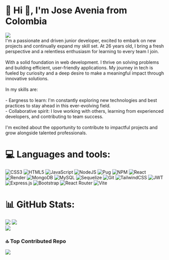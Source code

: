 # 💫 Hi 👋, I'm Jose Avenia from Colombia
[![](https://visitcount.itsvg.in/api?id=joselo9802&icon=1&color=0)](https://visitcount.itsvg.in)</br>
I'm a passionate and driven junior developer, excited to embark on new projects and continually expand my skill set. At 26 years old, I bring a fresh perspective and a relentless enthusiasm for learning to every team I join.<br><br>With a solid foundation in  web development. I thrive on solving problems and building efficient, user-friendly applications. My journey in tech is fueled by curiosity and a deep desire to make a meaningful impact through innovative solutions.<br><br>In my skills are:<br><br>- Eargness to learn: I'm constantly exploring new technologies and best  practices to stay ahead in this ever-evolving field.<br>- Collaborative spirit: I love working with others, learning from experienced developers, and contributing to team success.<br><br>I'm excited about the opportunity to contribute to impactful projects and grow alongside talented professionals.

# 💻 Languages and tools:
![CSS3](https://img.shields.io/badge/css3-%231572B6.svg?style=flat&logo=css3&logoColor=white) ![HTML5](https://img.shields.io/badge/html5-%23E34F26.svg?style=flat&logo=html5&logoColor=white) ![JavaScript](https://img.shields.io/badge/javascript-%23323330.svg?style=flat&logo=javascript&logoColor=%23F7DF1E) ![NodeJS](https://img.shields.io/badge/node.js-6DA55F?style=flat&logo=node.js&logoColor=white) ![Pug](https://img.shields.io/badge/Pug-FFF?style=flat&logo=pug&logoColor=A86454) ![NPM](https://img.shields.io/badge/NPM-%23CB3837.svg?style=flat&logo=npm&logoColor=white) ![React](https://img.shields.io/badge/react-%2320232a.svg?style=flat&logo=react&logoColor=%2361DAFB) ![Render](https://img.shields.io/badge/Render-%46E3B7.svg?style=flat&logo=render&logoColor=white) ![MongoDB](https://img.shields.io/badge/MongoDB-%234ea94b.svg?style=flat&logo=mongodb&logoColor=white) ![MySQL](https://img.shields.io/badge/mysql-4479A1.svg?style=flat&logo=mysql&logoColor=white) ![Sequelize](https://img.shields.io/badge/Sequelize-52B0E7?style=flat&logo=Sequelize&logoColor=white) ![Git](https://img.shields.io/badge/git-%23F05033.svg?style=flat&logo=git&logoColor=white) ![TailwindCSS](https://img.shields.io/badge/tailwindcss-%2338B2AC.svg?style=flat&logo=tailwind-css&logoColor=white) ![JWT](https://img.shields.io/badge/JWT-black?style=flat&logo=JSON%20web%20tokens) ![Express.js](https://img.shields.io/badge/express.js-%23404d59.svg?style=flat&logo=express&logoColor=%2361DAFB) ![Bootstrap](https://img.shields.io/badge/bootstrap-%238511FA.svg?style=flat&logo=bootstrap&logoColor=white) ![React Router](https://img.shields.io/badge/React_Router-CA4245?style=flat&logo=react-router&logoColor=white) ![Vite](https://img.shields.io/badge/vite-%23646CFF.svg?style=flat&logo=vite&logoColor=white)
# 📊 GitHub Stats:
![](https://github-readme-stats.vercel.app/api/top-langs/?username=joselo9802&theme=tokyonight&hide_border=false&include_all_commits=false&count_private=false&layout=compact) ![](https://github-readme-stats.vercel.app/api?username=joselo9802&theme=tokyonight&hide_border=false&include_all_commits=false&count_private=false)</br>
![](https://github-readme-streak-stats.herokuapp.com/?user=joselo9802&theme=tokyonight&hide_border=false)

### 🔝 Top Contributed Repo
![](https://github-contributor-stats.vercel.app/api?username=joselo9802&limit=5&theme=tokyonight&combine_all_yearly_contributions=true)


